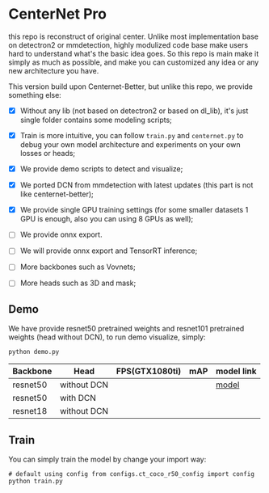 # CenterNet Pro

this repo is reconstruct of original center. Unlike most implementation base on detectron2 or mmdetection, highly modulized code base make users hard to understand what's the basic idea goes. So this repo is main make it simply as much as possible, and make you can customized any idea or any new architecture you have.

This version build upon Centernet-Better, but unlike this repo, we provide something else:

- [x] Without any lib (not based on detectron2 or based on dl_lib), it's just single folder contains some modeling scripts;
- [x] Train is more intuitive, you can follow `train.py` and `centernet.py` to debug your own model architecture and experiments on your own losses or heads;
- [x] We provide demo scripts to detect and visualize;
- [x] We ported DCN from mmdetection with latest updates (this part is not like centernet-better);
- [x] We provide single GPU training settings (for some smaller datasets 1 GPU is enough, also you can using 8 GPUs as well);
- [ ] We provide onnx export.
- [ ] We will provide onnx export and TensorRT inference;
- [ ] More backbones such as Vovnets;
- [ ] More heads such as 3D and mask;



## Demo

We have provide resnet50 pretrained weights and resnet101 pretrained weights (head without DCN), to run demo visualize, simply:

```
python demo.py
```

| **Backbone** | **Head**    | FPS(GTX1080ti) | mAP  | model link                                                   |
| ------------ | ----------- | -------------- | ---- | ------------------------------------------------------------ |
| resnet50     | without DCN |                |      | [model](https://drive.google.com/open?id=1QJaMpT5WPC1XrrptOvoUSFLC1ww9k9qu) |
| resnet50     | with DCN    |                |      |                                                              |
| resnet18     | without DCN |                |      |                                                              |



## Train

You can simply train the model by change your import way:

```
# default using config from configs.ct_coco_r50_config import config
python train.py
```



